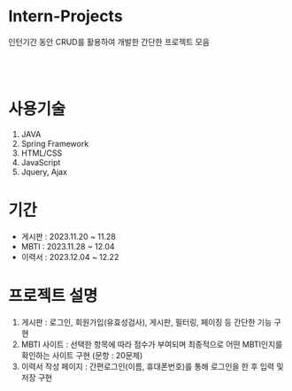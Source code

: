 # Intern-Projects

인턴기간 동안 CRUD를 활용하여 개발한 간단한 프로젝트 모음
<br>
<br>
<br>
<br>
# 사용기술
1. JAVA
2. Spring Framework
3. HTML/CSS
4. JavaScript
5. Jquery, Ajax

# 기간
- 게시판 : 2023.11.20 ~ 11.28<br>
- MBTI : 2023.11.28 ~ 12.04<br>
- 이력서 : 2023.12.04 ~ 12.22<br>

# 프로젝트 설명
1. 게시판 : 로그인, 회원가입(유효성검사), 게시판, 필터링, 페이징 등 간단한 기능 구현
2. MBTI 사이트 : 선택한 항목에 따라 점수가 부여되며 최종적으로 어떤 MBTI인지를 확인하는 사이트 구현 (문항 : 20문제)
3. 이력서 작성 페이지 : 간편로그인(이름, 휴대폰번호)를 통해 로그인을 한 후 입력 및 저장 구현
